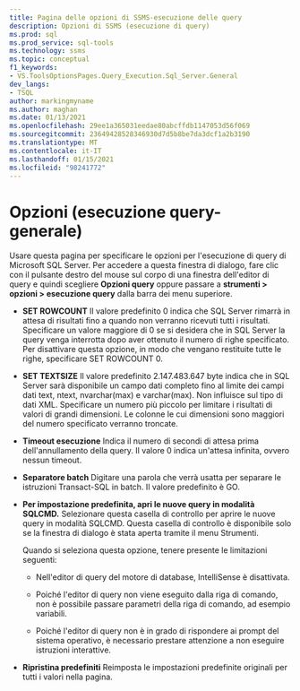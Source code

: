 ```yaml
---
title: Pagina delle opzioni di SSMS-esecuzione delle query
description: Opzioni di SSMS (esecuzione di query)
ms.prod: sql
ms.prod_service: sql-tools
ms.technology: ssms
ms.topic: conceptual
f1_keywords:
- VS.ToolsOptionsPages.Query_Execution.Sql_Server.General
dev_langs:
- TSQL
author: markingmyname
ms.author: maghan
ms.date: 01/13/2021
ms.openlocfilehash: 29ee1a365031eedae80abcffdb1147053d56f069
ms.sourcegitcommit: 23649428528346930d7d5b8be7da3dcf1a2b3190
ms.translationtype: MT
ms.contentlocale: it-IT
ms.lasthandoff: 01/15/2021
ms.locfileid: "98241772"
---
```

# <a name="options-query-execution---general"></a>Opzioni (esecuzione query-generale)

Usare questa pagina per specificare le opzioni per l'esecuzione di query di Microsoft SQL Server. Per accedere a questa finestra di dialogo, fare clic con il pulsante destro del mouse sul corpo di una finestra dell'editor di query e quindi scegliere **Opzioni query** oppure passare a **strumenti > opzioni > esecuzione query** dalla barra dei menu superiore.

- **SET ROWCOUNT** Il valore predefinito 0 indica che SQL Server rimarrà in attesa di risultati fino a quando non verranno ricevuti tutti i risultati. Specificare un valore maggiore di 0 se si desidera che in SQL Server la query venga interrotta dopo aver ottenuto il numero di righe specificato. Per disattivare questa opzione, in modo che vengano restituite tutte le righe, specificare SET ROWCOUNT 0.

- **SET TEXTSIZE** Il valore predefinito 2.147.483.647 byte indica che in SQL Server sarà disponibile un campo dati completo fino al limite dei campi dati text, ntext, nvarchar(max) e varchar(max). Non influisce sul tipo di dati XML. Specificare un numero più piccolo per limitare i risultati di valori di grandi dimensioni. Le colonne le cui dimensioni sono maggiori del numero specificato verranno troncate.

- **Timeout esecuzione** Indica il numero di secondi di attesa prima dell'annullamento della query. Il valore 0 indica un'attesa infinita, ovvero nessun timeout.

- **Separatore batch** Digitare una parola che verrà usatta per separare le istruzioni Transact-SQL in batch. Il valore predefinito è GO.

- **Per impostazione predefinita, apri le nuove query in modalità SQLCMD.** Selezionare questa casella di controllo per aprire le nuove query in modalità SQLCMD. Questa casella di controllo è disponibile solo se la finestra di dialogo è stata aperta tramite il menu Strumenti.

    Quando si seleziona questa opzione, tenere presente le limitazioni seguenti:

    - Nell'editor di query del motore di database, IntelliSense è disattivata.

    - Poiché l'editor di query non viene eseguito dalla riga di comando, non è possibile passare parametri della riga di comando, ad esempio variabili.

    - Poiché l'editor di query non è in grado di rispondere ai prompt del sistema operativo, è necessario prestare attenzione a non eseguire istruzioni interattive.

- **Ripristina predefiniti** Reimposta le impostazioni predefinite originali per tutti i valori nella pagina.